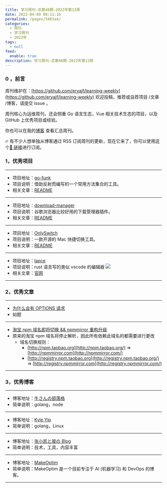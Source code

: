 ```yaml
---
title: 学习周刊-总第48期-2022年第13周
date: 2022-04-09 08:11:16
permalink: /pages/5463a4/
categories:
  - 周刊
  - 学习周刊
  - 2022年
tags:
  - null
feed:
  enable: true
description: 学习周刊-总第48期-2022年第13周
---
```


### 0 ，前言

周刊维护在：[https://github.com/eryajf/learning-weekly](https://github.com/eryajf/learning-weekly) 欢迎投稿，推荐或自荐项目 /文章 /博客，请提交 issue 。

周刊核心为运维周刊，还会侧重 Go 语言生态，Vue 相关技术生态的项目，以及 GitHub 上优秀项目或经验。

你也可以在我的[博客](https://wiki.eryajf.net/learning-weekly/) 查看汇总周刊。

🔥 有不少人想单独从博客通过 RSS 订阅周刊的更新，现在它来了，你可以使用这个[🔗 链接](https://wiki.eryajf.net/learning-weekly.xml)进行订阅。

### 1，优秀项目

---

- 项目地址：[go-funk](https://github.com/thoas/go-funk)
- 项目说明：借助反射而编写的一个常用方法集合的工具。
- 相关文章：[README](https://github.com/thoas/go-funk#readme)

---

- 项目地址：[download-manager](https://github.com/xinghaix/download-manager)
- 项目说明：谷歌浏览器比较好用的下载管理器插件。
- 相关文章：[README](https://github.com/xinghaix/download-manager#readme)

---

- 项目地址：[OnlySwitch](https://github.com/jacklandrin/OnlySwitch)
- 项目说明：一款开源的 Mac 快捷切换工具。
- 相关文章：[README](https://github.com/jacklandrin/OnlySwitch#readme)

---

- 项目地址：[lapce](https://github.com/lapce/lapce)
- 项目说明：rust 语言写的类似 vscode 的编辑器
  ![](http://t.eryajf.net/imgs/2022/03/6fdb1b816feea7ce.png)
- 相关文章：[官网](https://lapce.dev/)

---

### 2，优秀文章

---

- [为什么会有 OPTIONS 请求](https://cloud.tencent.com/developer/article/1046663)
- 如题

---

- [淘宝 npm 域名即将切换 && npmmirror 重构升级](https://zhuanlan.zhihu.com/p/465424728?spm=a2c6h.24755359.0.0.6d444dccyRLxN8)
- 原来的淘宝 npm 域名将停止解析，因此所有依赖此域名的都需要进行更改
  - 域名切换规则：
    - [http://npm.taobao.org](http://npm.taobao.org/) => [http://npmmirror.com](http://npmmirror.com/)
    - [http://registry.npm.taobao.org](http://registry.npm.taobao.org/) => [http://registry.npmmirror.com](http://registry.npmmirror.com/)

---

### 3，优秀博客

---

- 博客地址：[牛さんの部落格](https://wayou.github.io/)
- 简单说明：golang，node

---

- 博客地址：[Kyle Yip](https://www.yipwinghong.com/)
- 简单说明：golang，Linux

---

- 博客地址：[张小凯と彼の Blog](https://jasonkayzk.github.io/)
- 简单说明：技术，工具，内容丰富

---

- 博客地址：[MakeOptim](https://makeoptim.com/)
- 简单说明：MakeOptim 是一个目前专注于 AI (机器学习) 和 DevOps 的博客。

---
